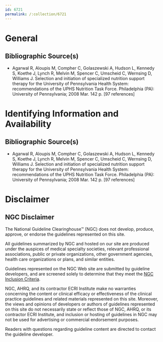 ```yaml
---
id: 6721
permalink: /:collection/6721
---
```


# General

## Bibliographic Source(s)

- Agarwal R, Aloupis M, Compher C, Golaszewski A, Hudson L, Kennedy S, Koethe J, Lynch R, Melvin M, Spencer C, Umscheid C, Wernsing D, Williams J. Selection and initiation of specialized nutrition support therapy for the University of Pennsylvania Health System: recommendations of the UPHS Nutrition Task Force. Philadelphia (PA): University of Pennsylvania; 2008 Mar. 142 p. [97 references]

# Identifying Information and Availability

## Bibliographic Source(s)

- Agarwal R, Aloupis M, Compher C, Golaszewski A, Hudson L, Kennedy S, Koethe J, Lynch R, Melvin M, Spencer C, Umscheid C, Wernsing D, Williams J. Selection and initiation of specialized nutrition support therapy for the University of Pennsylvania Health System: recommendations of the UPHS Nutrition Task Force. Philadelphia (PA): University of Pennsylvania; 2008 Mar. 142 p. [97 references]

# Disclaimer

## NGC Disclaimer

The National Guideline Clearinghouse™ (NGC) does not develop, produce, approve, or endorse the guidelines represented on this site.

All guidelines summarized by NGC and hosted on our site are produced under the auspices of medical specialty societies, relevant professional associations, public or private organizations, other government agencies, health care organizations or plans, and similar entities.

Guidelines represented on the NGC Web site are submitted by guideline developers, and are screened solely to determine that they meet the [NGC Inclusion Criteria](/help-and-about/summaries/inclusion-criteria).

NGC, AHRQ, and its contractor ECRI Institute make no warranties concerning the content or clinical efficacy or effectiveness of the clinical practice guidelines and related materials represented on this site. Moreover, the views and opinions of developers or authors of guidelines represented on this site do not necessarily state or reflect those of NGC, AHRQ, or its contractor ECRI Institute, and inclusion or hosting of guidelines in NGC may not be used for advertising or commercial endorsement purposes.

Readers with questions regarding guideline content are directed to contact the guideline developer.

